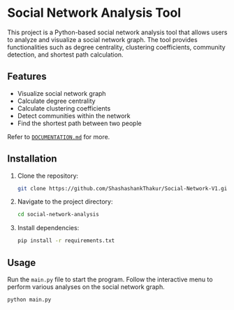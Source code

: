 # Social Network Analysis Tool

This project is a Python-based social network analysis tool that allows users to analyze and visualize a social network graph. The tool provides functionalities such as degree centrality, clustering coefficients, community detection, and shortest path calculation.

## Features

- Visualize social network graph
- Calculate degree centrality
- Calculate clustering coefficients
- Detect communities within the network
- Find the shortest path between two people

Refer to [`DOCUMENTATION.md`](DOCUMENTATION.md) for more.

## Installation

1. Clone the repository:

    ```bash
    git clone https://github.com/ShashashankThakur/Social-Network-V1.git
    ```

2. Navigate to the project directory:

    ```bash
    cd social-network-analysis
    ```

3. Install dependencies:

    ```bash
    pip install -r requirements.txt
    ```

## Usage

Run the `main.py` file to start the program. Follow the interactive menu to perform various analyses on the social network graph.

```bash
python main.py
